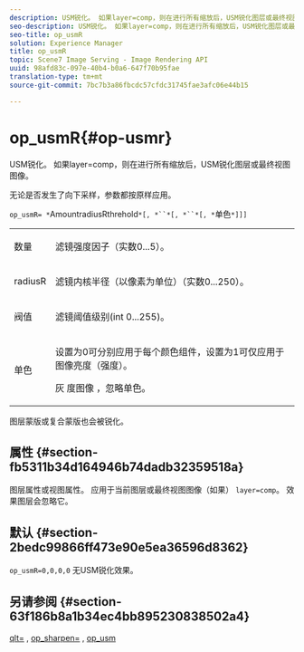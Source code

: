 ```yaml
---
description: USM锐化。 如果layer=comp，则在进行所有缩放后，USM锐化图层或最终视图图像。
seo-description: USM锐化。 如果layer=comp，则在进行所有缩放后，USM锐化图层或最终视图图像。
seo-title: op_usmR
solution: Experience Manager
title: op_usmR
topic: Scene7 Image Serving - Image Rendering API
uuid: 98afd83c-097e-40b4-b0a6-647f70b95fae
translation-type: tm+mt
source-git-commit: 7bc7b3a86fbcdc57cfdc31745fae3afc06e44b15

---
```



# op_usmR{#op-usmr}

USM锐化。 如果layer=comp，则在进行所有缩放后，USM锐化图层或最终视图图像。

无论是否发生了向下采样，参数都按原样应用。

`op_usmR= *`AmountradiusRthrehold`*[, *``*[, *``*[, *`单色`*]]]`

<table id="simpletable_0697E3BCB45F41C494D93A6017ADD2BF"> 
 <tr class="strow"> 
  <td class="stentry"> <p><span class="codeph"><span class="varname"> 数量</span></span> </p></td> 
  <td class="stentry"> <p>滤镜强度因子（实数0...5）。 </p></td> 
 </tr> 
 <tr class="strow"> 
  <td class="stentry"> <p><span class="codeph"><span class="varname"> radiusR</span></span> </p></td> 
  <td class="stentry"> <p>滤镜内核半径（以像素为单位）（实数0...250）。 </p></td> 
 </tr> 
 <tr class="strow"> 
  <td class="stentry"> <p><span class="codeph"><span class="varname"> 阀值</span></span> </p></td> 
  <td class="stentry"> <p>滤镜阈值级别(int 0...255)。 </p></td> 
 </tr> 
 <tr class="strow"> 
  <td class="stentry"> <p><span class="codeph"><span class="varname"> 单色</span></span> </p></td> 
  <td class="stentry"> <p>设置为0可分别应用于每个颜色组件，设置为1可仅应用于图像亮度（强度）。 </p> <p><span class="codeph"> 灰 <span class="varname"> 度图像</span></span> ，忽略单色。 </p> </td> 
 </tr> 
</table>

图层蒙版或复合蒙版也会被锐化。

## 属性 {#section-fb5311b34d164946b74dadb32359518a}

图层属性或视图属性。 应用于当前图层或最终视图图像（如果） `layer=comp`。 效果图层会忽略它。

## 默认 {#section-2bedc99866ff473e90e5ea36596d8362}

`op_usmR=0,0,0,0` 无USM锐化效果。

## 另请参阅 {#section-63f186b8a1b34ec4bb895230838502a4}

[qlt=](../../../../../is-api/http-ref/image-serving-api-ref/c-http-protocol-reference/c-command-reference/r-is-http-qlt.md#reference-f69ed0758c784b0385d979820546d352) , [op_sharpen=](../../../../../is-api/http-ref/image-serving-api-ref/c-http-protocol-reference/c-command-reference/r-op-sharpen.md#reference-c32573230c6140f883efdaa201ea8541) , [op_usm](../../../../../is-api/http-ref/image-serving-api-ref/c-http-protocol-reference/c-command-reference/r-op-usm.md#reference-51ac75adadfe4346ab60953192d0a1aa)
